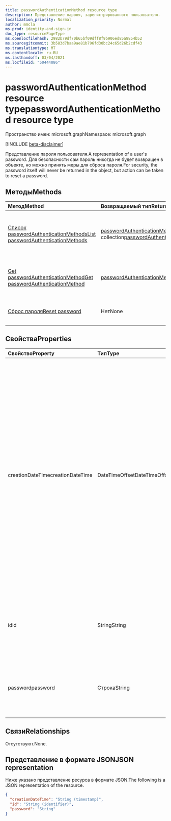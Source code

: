 ```yaml
---
title: passwordAuthenticationMethod resource type
description: Представление пароля, зарегистрированного пользователю.
localization_priority: Normal
author: mmcla
ms.prod: identity-and-sign-in
doc_type: resourcePageType
ms.openlocfilehash: 2982b79df70b65bf09dff8f9b906ed85a8854b52
ms.sourcegitcommit: 3b583d7baa9ae81b796fd30bc24c65d26b2cdf43
ms.translationtype: MT
ms.contentlocale: ru-RU
ms.lasthandoff: 03/04/2021
ms.locfileid: "50444086"
---
```

# <a name="passwordauthenticationmethod-resource-type"></a><span data-ttu-id="e09c0-103">passwordAuthenticationMethod resource type</span><span class="sxs-lookup"><span data-stu-id="e09c0-103">passwordAuthenticationMethod resource type</span></span>

<span data-ttu-id="e09c0-104">Пространство имен: microsoft.graph</span><span class="sxs-lookup"><span data-stu-id="e09c0-104">Namespace: microsoft.graph</span></span>

[!INCLUDE [beta-disclaimer](../../includes/beta-disclaimer.md)]

<span data-ttu-id="e09c0-105">Представление пароля пользователя.</span><span class="sxs-lookup"><span data-stu-id="e09c0-105">A representation of a user's password.</span></span> <span data-ttu-id="e09c0-106">Для безопасности сам пароль никогда не будет возвращен в объекте, но можно принять меры для сброса пароля.</span><span class="sxs-lookup"><span data-stu-id="e09c0-106">For security, the password itself will never be returned in the object, but action can be taken to reset a password.</span></span>

## <a name="methods"></a><span data-ttu-id="e09c0-107">Методы</span><span class="sxs-lookup"><span data-stu-id="e09c0-107">Methods</span></span>

| <span data-ttu-id="e09c0-108">Метод</span><span class="sxs-lookup"><span data-stu-id="e09c0-108">Method</span></span>       | <span data-ttu-id="e09c0-109">Возвращаемый тип</span><span class="sxs-lookup"><span data-stu-id="e09c0-109">Return Type</span></span> | <span data-ttu-id="e09c0-110">Описание</span><span class="sxs-lookup"><span data-stu-id="e09c0-110">Description</span></span> |
|:-------------|:------------|:------------|
|[<span data-ttu-id="e09c0-111">Список passwordAuthenticationMethods</span><span class="sxs-lookup"><span data-stu-id="e09c0-111">List passwordAuthenticationMethods</span></span>](../api/authentication-list-passwordmethods.md) | <span data-ttu-id="e09c0-112">[passwordAuthenticationMethod](passwordauthenticationmethod.md) collection</span><span class="sxs-lookup"><span data-stu-id="e09c0-112">[passwordAuthenticationMethod](passwordauthenticationmethod.md) collection</span></span> | <span data-ttu-id="e09c0-113">Ознакомьтесь с свойствами и отношениями всех объектов **passwordAuthenticationMethod.**</span><span class="sxs-lookup"><span data-stu-id="e09c0-113">Read the properties and relationships of all of this user's **passwordAuthenticationMethod** objects.</span></span> |
|[<span data-ttu-id="e09c0-114">Get passwordAuthenticationMethod</span><span class="sxs-lookup"><span data-stu-id="e09c0-114">Get passwordAuthenticationMethod</span></span>](../api/passwordauthenticationmethod-get.md) | [<span data-ttu-id="e09c0-115">passwordAuthenticationMethod</span><span class="sxs-lookup"><span data-stu-id="e09c0-115">passwordAuthenticationMethod</span></span>](passwordauthenticationmethod.md) | <span data-ttu-id="e09c0-116">Ознакомьтесь с свойствами и отношениями объекта **passwordAuthenticationMethod.**</span><span class="sxs-lookup"><span data-stu-id="e09c0-116">Read the properties and relationships of a **passwordAuthenticationMethod** object.</span></span> |
|[<span data-ttu-id="e09c0-117">Сброс пароля</span><span class="sxs-lookup"><span data-stu-id="e09c0-117">Reset password</span></span>](../api/passwordauthenticationmethod-resetpassword.md)|<span data-ttu-id="e09c0-118">Нет</span><span class="sxs-lookup"><span data-stu-id="e09c0-118">None</span></span>|<span data-ttu-id="e09c0-119">Сброс пароля пользователя в облаке и при синхронизации с локальной.</span><span class="sxs-lookup"><span data-stu-id="e09c0-119">Reset a user's password in the cloud and, if synced, on-premises.</span></span>|

## <a name="properties"></a><span data-ttu-id="e09c0-120">Свойства</span><span class="sxs-lookup"><span data-stu-id="e09c0-120">Properties</span></span>

| <span data-ttu-id="e09c0-121">Свойство</span><span class="sxs-lookup"><span data-stu-id="e09c0-121">Property</span></span>     | <span data-ttu-id="e09c0-122">Тип</span><span class="sxs-lookup"><span data-stu-id="e09c0-122">Type</span></span>        | <span data-ttu-id="e09c0-123">Описание</span><span class="sxs-lookup"><span data-stu-id="e09c0-123">Description</span></span> |
|:-------------|:------------|:------------|
|<span data-ttu-id="e09c0-124">creationDateTime</span><span class="sxs-lookup"><span data-stu-id="e09c0-124">creationDateTime</span></span>|<span data-ttu-id="e09c0-125">DateTimeOffset</span><span class="sxs-lookup"><span data-stu-id="e09c0-125">DateTimeOffset</span></span>|<span data-ttu-id="e09c0-126">Дата и время последнего обновления пароля.</span><span class="sxs-lookup"><span data-stu-id="e09c0-126">The date and time when this password was last updated.</span></span> <span data-ttu-id="e09c0-127">Это свойство в настоящее время не заполнено.</span><span class="sxs-lookup"><span data-stu-id="e09c0-127">This property is currently not populated.</span></span> <span data-ttu-id="e09c0-128">Только для чтения.</span><span class="sxs-lookup"><span data-stu-id="e09c0-128">Read-only.</span></span> <span data-ttu-id="e09c0-129">Тип Timestamp представляет сведения о времени и дате с использованием формата ISO 8601 (всегда применяется формат UTC).</span><span class="sxs-lookup"><span data-stu-id="e09c0-129">The Timestamp type represents date and time information using ISO 8601 format and is always in UTC time.</span></span> <span data-ttu-id="e09c0-130">Например, значение полуночи 1 января 2014 г. в формате UTC выглядит так: `'2014-01-01T00:00:00Z'`.</span><span class="sxs-lookup"><span data-stu-id="e09c0-130">For example, midnight UTC on Jan 1, 2014 would look like this: `'2014-01-01T00:00:00Z'`</span></span>|
|<span data-ttu-id="e09c0-131">id</span><span class="sxs-lookup"><span data-stu-id="e09c0-131">id</span></span>|<span data-ttu-id="e09c0-132">String</span><span class="sxs-lookup"><span data-stu-id="e09c0-132">String</span></span>| <span data-ttu-id="e09c0-133">Идентификатор этого пароля, зарегистрированного для этого пользователя.</span><span class="sxs-lookup"><span data-stu-id="e09c0-133">The identifier of this password registered to this user.</span></span> <span data-ttu-id="e09c0-134">Только для чтения.</span><span class="sxs-lookup"><span data-stu-id="e09c0-134">Read-only.</span></span>|
|<span data-ttu-id="e09c0-135">password</span><span class="sxs-lookup"><span data-stu-id="e09c0-135">password</span></span>|<span data-ttu-id="e09c0-136">Строка</span><span class="sxs-lookup"><span data-stu-id="e09c0-136">String</span></span>|<span data-ttu-id="e09c0-137">Для обеспечения безопасности пароль всегда возвращается в качестве null из операции LIST или GET.</span><span class="sxs-lookup"><span data-stu-id="e09c0-137">For security, the password is always returned as null from a LIST or GET operation.</span></span>|

## <a name="relationships"></a><span data-ttu-id="e09c0-138">Связи</span><span class="sxs-lookup"><span data-stu-id="e09c0-138">Relationships</span></span>

<span data-ttu-id="e09c0-139">Отсутствуют.</span><span class="sxs-lookup"><span data-stu-id="e09c0-139">None.</span></span>

## <a name="json-representation"></a><span data-ttu-id="e09c0-140">Представление в формате JSON</span><span class="sxs-lookup"><span data-stu-id="e09c0-140">JSON representation</span></span>

<span data-ttu-id="e09c0-141">Ниже указано представление ресурса в формате JSON.</span><span class="sxs-lookup"><span data-stu-id="e09c0-141">The following is a JSON representation of the resource.</span></span>

<!-- {
  "blockType": "resource",
  "optionalProperties": [

  ],
  "@odata.type": "microsoft.graph.passwordAuthenticationMethod",
  "keyProperty": "id"
}-->

```json
{
  "creationDateTime": "String (timestamp)",
  "id": "String (identifier)",
  "password": "String"
}
```

<!-- uuid: 16cd6b66-4b1a-43a1-adaf-3a886856ed98
2019-02-04 14:57:30 UTC -->
<!-- {
  "type": "#page.annotation",
  "description": "passwordAuthenticationMethod resource",
  "keywords": "",
  "section": "documentation",
  "tocPath": ""
}-->


